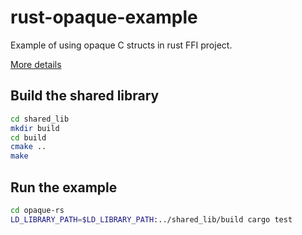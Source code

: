 # rust-opaque-example
Example of using opaque C structs in rust FFI project.

[More details](https://avivg.github.io/blog/2023/02/25/rust__ffi_opaque.html)

## Build the shared library
```bash
cd shared_lib
mkdir build
cd build
cmake ..
make
```

## Run the example
```bash
cd opaque-rs
LD_LIBRARY_PATH=$LD_LIBRARY_PATH:../shared_lib/build cargo test
```
